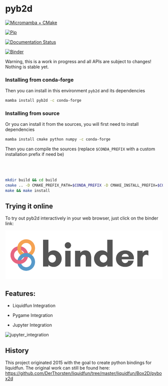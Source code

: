 # pyb2d


[![Micromamba + CMake](https://github.com/pyb2d/pyb2d/actions/workflows/main.yml/badge.svg)](https://github.com/pyb2d/pyb2d/actions/workflows/main.yml)

[![Pip](https://github.com/pyb2d/pyb2d/actions/workflows/pip.yml/badge.svg)](https://github.com/pyb2d/pyb2d/actions/workflows/pip.yml)

[![Documentation Status](https://readthedocs.org/projects/pyb2d/badge/?version=latest)](https://pyb2d.readthedocs.io/en/latest/?badge=latest)

[![Binder](https://mybinder.org/badge_logo.svg)](https://mybinder.org/v2/gh/pyb2d/pyb2d/main?urlpath=/lab/tree/examples/jupyter_integration.ipynb)

Warning, this is a work in progress and all APIs are subject to changes!
Nothing is stable yet.


### Installing from conda-forge

Then you can install in this environment `pyb2d` and its dependencies

```bash
mamba install pyb2d -c conda-forge
```

### Installing from source

Or you can install it from the sources, you will first need to install dependencies

```bash
mamba install cmake python numpy -c conda-forge
```

Then you can compile the sources (replace `$CONDA_PREFIX` with a custom installation
prefix if need be)

```bash



mkdir build && cd build
cmake .. -D CMAKE_PREFIX_PATH=$CONDA_PREFIX -D CMAKE_INSTALL_PREFIX=$CONDA_PREFIX -D CMAKE_INSTALL_LIBDIR=lib
make && make install
```

## Trying it online

To try out pyb2d interactively in your web browser, just click on the binder link:

[![Binder](docs/binder-logo.svg)](https://mybinder.org/v2/gh/pyb2d/pyb2d/main?urlpath=/lab/tree/examples/jupyter_integration.ipynb)



## Features:

* Liquidfun Integration

* Pygame Integration

* Jupyter Integration

![jupyter_integration](docs/img/jupyter_integration.gif)



## History

This project originated 2015 with the goal to create python bindings for liquidfun.
The original work can still be found here: https://github.com/DerThorsten/liquidfun/tree/master/liquidfun/Box2D/pybox2d

